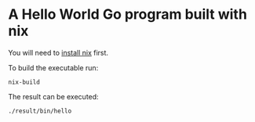 # A Hello World Go program built with nix

You will need to [install nix](https://nixos.org/download.html) first.

To build the executable run:

	nix-build

The result can be executed:

	./result/bin/hello

